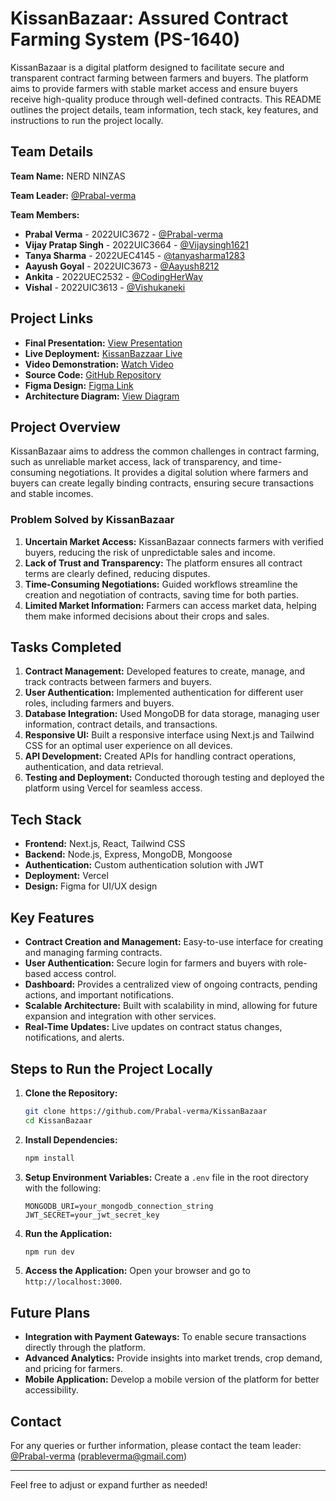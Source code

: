 

# KissanBazaar: Assured Contract Farming System (PS-1640)

KissanBazaar is a digital platform designed to facilitate secure and transparent contract farming between farmers and buyers. The platform aims to provide farmers with stable market access and ensure buyers receive high-quality produce through well-defined contracts. This README outlines the project details, team information, tech stack, key features, and instructions to run the project locally.

## Team Details

**Team Name:** NERD NINZAS

**Team Leader:** [@Prabal-verma](https://github.com/Prabal-verma)

**Team Members:**

- **Prabal Verma** - 2022UIC3672 - [@Prabal-verma](https://github.com/Prabal-verma)
- **Vijay Pratap Singh** - 2022UIC3664 - [@Vijaysingh1621](https://github.com/Vijaysingh1621)
- **Tanya Sharma** - 2022UEC4145 - [@tanyasharma1283](https://github.com/tanyasharma1283)
- **Aayush Goyal** - 2022UIC3673 - [@Aayush8212](https://github.com/aayush8212)
- **Ankita** - 2022UEC2532 - [@CodingHerWay](https://github.com/codingherway)
- **Vishal** - 2022UIC3613 - [@Vishukaneki](https://github.com/Vishukaneki)

## Project Links

- **Final Presentation:** [View Presentation](./SIH2024_NERD_NINZAS_1640.pptx%20(3).pdf)
- **Live Deployment:** [KissanBazzaar Live](https://kissanbazzaar.vercel.app/)
- **Video Demonstration:** [Watch Video](https://www.youtube.com/watch?v=05z0Yzobyh0)
- **Source Code:** [GitHub Repository](https://github.com/Prabal-verma/KissanBazaar)
- **Figma Design:** [Figma Link](https://www.figma.com/design/eLWsRVWw67DpF6JNaOu7vT/Kissanbazzar.com?t=WOjXDNtBFDWUhuh7-1)
- **Architecture Diagram:** [View Diagram](https://app.eraser.io/workspace/9tp9HmW6gtxPN4jDRS3Q)

## Project Overview

KissanBazaar aims to address the common challenges in contract farming, such as unreliable market access, lack of transparency, and time-consuming negotiations. It provides a digital solution where farmers and buyers can create legally binding contracts, ensuring secure transactions and stable incomes.

### Problem Solved by KissanBazaar

1. **Uncertain Market Access:** KissanBazaar connects farmers with verified buyers, reducing the risk of unpredictable sales and income.
2. **Lack of Trust and Transparency:** The platform ensures all contract terms are clearly defined, reducing disputes.
3. **Time-Consuming Negotiations:** Guided workflows streamline the creation and negotiation of contracts, saving time for both parties.
4. **Limited Market Information:** Farmers can access market data, helping them make informed decisions about their crops and sales.

## Tasks Completed

1. **Contract Management:** Developed features to create, manage, and track contracts between farmers and buyers.
2. **User Authentication:** Implemented authentication for different user roles, including farmers and buyers.
3. **Database Integration:** Used MongoDB for data storage, managing user information, contract details, and transactions.
4. **Responsive UI:** Built a responsive interface using Next.js and Tailwind CSS for an optimal user experience on all devices.
5. **API Development:** Created APIs for handling contract operations, authentication, and data retrieval.
6. **Testing and Deployment:** Conducted thorough testing and deployed the platform using Vercel for seamless access.

## Tech Stack

- **Frontend:** Next.js, React, Tailwind CSS
- **Backend:** Node.js, Express, MongoDB, Mongoose
- **Authentication:** Custom authentication solution with JWT
- **Deployment:** Vercel
- **Design:** Figma for UI/UX design

## Key Features

- **Contract Creation and Management:** Easy-to-use interface for creating and managing farming contracts.
- **User Authentication:** Secure login for farmers and buyers with role-based access control.
- **Dashboard:** Provides a centralized view of ongoing contracts, pending actions, and important notifications.
- **Scalable Architecture:** Built with scalability in mind, allowing for future expansion and integration with other services.
- **Real-Time Updates:** Live updates on contract status changes, notifications, and alerts.

## Steps to Run the Project Locally

1. **Clone the Repository:**
   ```bash
   git clone https://github.com/Prabal-verma/KissanBazaar
   cd KissanBazaar
   ```

2. **Install Dependencies:**
   ```bash
   npm install
   ```

3. **Setup Environment Variables:**
   Create a `.env` file in the root directory with the following:
   ```env
   MONGODB_URI=your_mongodb_connection_string
   JWT_SECRET=your_jwt_secret_key
   ```

4. **Run the Application:**
   ```bash
   npm run dev
   ```

5. **Access the Application:**
   Open your browser and go to `http://localhost:3000`.

## Future Plans

- **Integration with Payment Gateways:** To enable secure transactions directly through the platform.
- **Advanced Analytics:** Provide insights into market trends, crop demand, and pricing for farmers.
- **Mobile Application:** Develop a mobile version of the platform for better accessibility.

## Contact

For any queries or further information, please contact the team leader: [@Prabal-verma](https://github.com/Prabal-verma) (prableverma@gmail.com)

---

Feel free to adjust or expand further as needed!